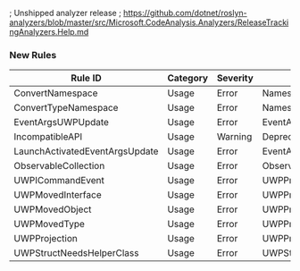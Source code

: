 ﻿; Unshipped analyzer release
; https://github.com/dotnet/roslyn-analyzers/blob/master/src/Microsoft.CodeAnalysis.Analyzers/ReleaseTrackingAnalyzers.Help.md

### New Rules
Rule ID | Category | Severity | Notes
--------|----------|----------|-------
ConvertNamespace | Usage | Error | NamespaceAnalyzer
ConvertTypeNamespace | Usage | Error | NamespaceAnalyzer
EventArgsUWPUpdate | Usage | Error | EventArgsAnalyzer
IncompatibleAPI | Usage | Warning | DeprecatedUseAnalyzer
LaunchActivatedEventArgsUpdate | Usage | Error | EventArgsAnalyzer
ObservableCollection | Usage | Error | ObservableCollectionAnalyzer
UWPICommandEvent | Usage | Error | UWPProjectionAnalyzer
UWPMovedInterface | Usage | Error | UWPProjectionAnalyzer
UWPMovedObject | Usage | Error | UWPProjectionAnalyzer
UWPMovedType | Usage | Error | UWPProjectionAnalyzer
UWPProjection | Usage | Error | UWPProjectionAnalyzer
UWPStructNeedsHelperClass | Usage | Error | UWPStructAnalyzer